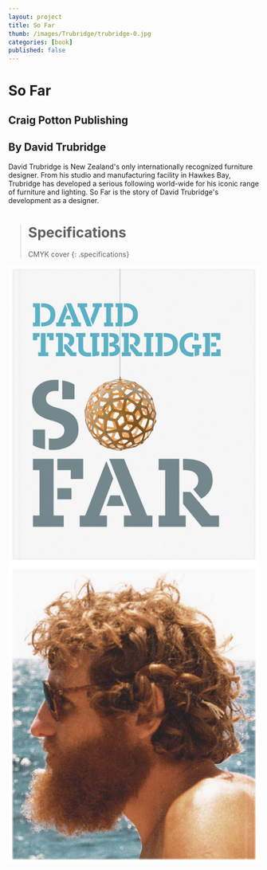 ```yaml
---
layout: project
title: So Far
thumb: /images/Trubridge/trubridge-0.jpg
categories: [book]
published: false
---
```


# So Far

## Craig Potton Publishing

## By David Trubridge

David Trubridge is New Zealand's only internationally recognized furniture designer. From his studio and manufacturing facility in Hawkes Bay, Trubridge has developed a serious following world-wide for his iconic range of furniture and lighting. So Far is the story of David Trubridge's development as a designer.

> # Specifications
> CMYK cover
{: .specifications}

![](/images/Trubridge/trubridge-1.jpg)
![](/images/Trubridge/trubridge-2.jpg)